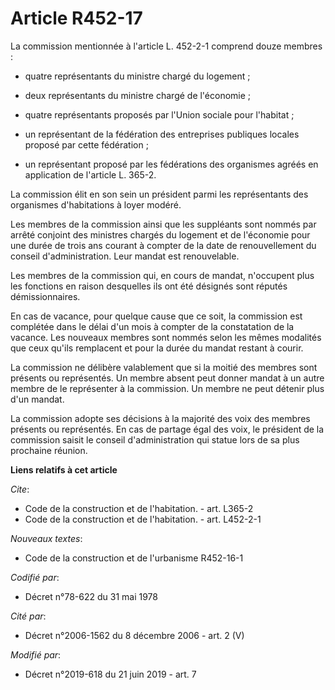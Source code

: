 # Article R452-17

La commission mentionnée à l'article L. 452-2-1 comprend douze membres :

- quatre représentants du ministre chargé du logement ;

- deux représentants du ministre chargé de l'économie ;

- quatre représentants proposés par l'Union sociale pour l'habitat ;

- un représentant de la fédération des entreprises publiques locales proposé par cette fédération ;

- un représentant proposé par les fédérations des organismes agréés en application de l'article L. 365-2. 

La commission élit en son sein un président parmi les représentants des organismes d'habitations à loyer modéré. 

Les membres de la commission ainsi que les suppléants sont nommés par arrêté conjoint des ministres chargés du logement et de
l'économie pour une durée de trois ans courant à compter de la date de renouvellement du conseil d'administration. Leur
mandat est renouvelable. 

Les membres de la commission qui, en cours de mandat, n'occupent plus les fonctions en raison desquelles ils ont été désignés
sont réputés démissionnaires. 

En cas de vacance, pour quelque cause que ce soit, la commission est complétée dans le délai d'un mois à compter de la
constatation de la vacance. Les nouveaux membres sont nommés selon les mêmes modalités que ceux qu'ils remplacent et pour la
durée du mandat restant à courir. 

La commission ne délibère valablement que si la moitié des membres sont présents ou représentés. Un membre absent peut donner
mandat à un autre membre de le représenter à la commission. Un membre ne peut détenir plus d'un mandat. 

La commission adopte ses décisions à la majorité des voix des membres présents ou représentés. En cas de partage égal des
voix, le président de la commission saisit le conseil d'administration qui statue lors de sa plus prochaine réunion.

**Liens relatifs à cet article**

_Cite_:

  - Code de la construction et de l'habitation. - art. L365-2
  - Code de la construction et de l'habitation. - art. L452-2-1

_Nouveaux textes_:

  - Code de la construction et de l'urbanisme R452-16-1

_Codifié par_:

  - Décret n°78-622 du 31 mai 1978

_Cité par_:

  - Décret n°2006-1562 du 8 décembre 2006 - art. 2 (V)

_Modifié par_:

  - Décret n°2019-618 du 21 juin 2019 - art. 7
